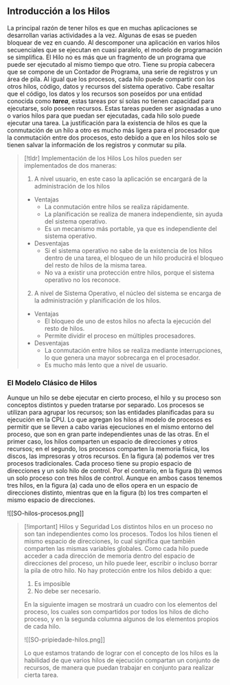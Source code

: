 ## Introducción a los Hilos

La principal razón de tener hilos es que en muchas aplicaciones se desarrollan varias actividades a la vez. Algunas de esas se pueden bloquear de vez en cuando. Al descomponer una aplicación en varios hilos secuenciales que se ejecutan en cuasi paralelo, el modelo de programación se simplifica.
El Hilo no es más que un fragmento de un programa que puede ser ejecutado al mismo tiempo que otro. Tiene su propia cabecera que se compone de un Contador de Programa, una serie de registros y un área de pila. Al igual que los procesos, cada hilo puede compartir con los otros hilos, código, datos y recursos del sistema operativo.
Cabe resaltar que el código, los datos y los recursos son poseídos por una entidad conocida como ***tarea***, estas tareas por sí solas no tienen capacidad para ejecutarse, solo poseen recursos. Estas tareas pueden ser asignadas a uno o varios hilos para que puedan ser ejecutadas, cada hilo solo puede ejecutar una tarea.
La justificación para la existencia de hilos es que la conmutación de un hilo a otro es mucho más ligera para el procesador que la conmutación entre dos procesos, esto debido a que en los hilos solo se tienen salvar la información de los registros y conmutar su pila.

>[!tldr] Implementación de los Hilos
>Los hilos pueden ser implementados de dos maneras:
>1. A nivel usuario, en este caso la aplicación se encargará de la administración de los hilos
>	- Ventajas
>		- La conmutación entre hilos se realiza rápidamente.
>		- La planificación se realiza de manera independiente, sin ayuda del sistema operativo.
>		- Es un mecanismo más portable, ya que es independiente del sistema operativo.
>	- Desventajas
>		- Si el sistema operativo no sabe de la existencia de los hilos dentro de una tarea, el bloqueo de un hilo producirá el bloqueo del resto de hilos de la misma tarea.
>		- No va a existir una protección entre hilos, porque el sistema operativo no los reconoce.
>2. A nivel de Sistema Operativo, el núcleo del sistema se encarga de la administración y planificación de los hilos.
>	- Ventajas
>		- El bloqueo de uno de estos hilos no afecta la ejecución del resto de hilos.
>		- Permite dividir el proceso en múltiples procesadores.
>	- Desventajas
>		- La conmutación entre hilos se realiza mediante interrupciones, lo que genera una mayor sobrecarga en el procesador.
>		- Es mucho más lento que a nivel de usuario.

### El Modelo Clásico de Hilos

Aunque un hilo se debe ejecutar en cierto proceso, el hilo y su proceso son conceptos distintos y pueden tratarse por separado. Los procesos se utilizan para agrupar los recursos; son las entidades planificadas para su ejecución en la CPU.
Lo que agregan los hilos al modelo de procesos es permitir que se lleven a cabo varias ejecuciones en el mismo entorno del proceso, que son en gran parte independientes unas de las otras. En el primer caso, los hilos comparten un espacio de direcciones y otros recursos; en el segundo, los procesos comparten la memoria física, los discos, las impresoras y otros recursos.
En la figura (a) podemos ver tres procesos tradicionales. Cada proceso tiene su propio espacio de direcciones y un solo hilo de control. Por el contrario, en la figura (b) vemos un solo proceso con tres hilos de control. Aunque en ambos casos tenemos tres hilos, en la figura (a) cada uno de ellos opera en un espacio de direcciones distinto, mientras que en la figura (b) los tres comparten el mismo espacio de direcciones.

![[SO-hilos-procesos.png]]

>[!important] Hilos y Seguridad
>Los distintos hilos en un proceso no son tan independientes como los procesos. Todos los hilos tienen el mismo espacio de direcciones, lo cual significa que también comparten las mismas variables globales. Como cada hilo puede acceder a cada dirección de memoria dentro del espacio de direcciones del proceso, un hilo puede leer, escribir o incluso borrar la pila de otro hilo. No hay protección entre los hilos debido a que:
>
>1. Es imposible
>2. No debe ser necesario. 
>
>En la siguiente imagen se mostrará un cuadro con los elementos del proceso, los cuales son compartidos por todos los hilos de dicho proceso, y en la segunda columna algunos de los elementos propios de cada hilo.
>
><span class="centerImg"> ![[SO-pripiedade-hilos.png]] </span>
> 
> Lo que estamos tratando de lograr con el concepto de los hilos es la habilidad de que varios hilos de ejecución compartan un conjunto de recursos, de manera que puedan trabajar en conjunto para realizar cierta tarea.

